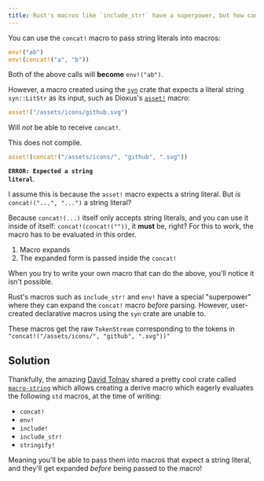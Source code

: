 ```yaml
---
title: Rust's macros like `include_str!` have a superpower, but how can *our* code achieve it?
---
```


You can use the `concat!` macro to pass string literals into macros:

```rs
env!("ab")
env!(concat!("a", "b"))
```

Both of the above calls will **become** `env!("ab")`.

However, a macro created using the [`syn`](https://crates.io/crates/syn) crate that expects a literal string `syn::LitStr` as its input, such as Dioxus's [`asset!`](https://docs.rs/dioxus/0.6.3/dioxus/prelude/macro.asset.html) macro:

```rs
asset!("/assets/icons/github.svg")
```

Will _not_ be able to receive `concat!`.

This does not compile.

```rs
asset!(concat!("/assets/icons/", "github", ".svg"))
```
**<code style="color: var(--red);">ERROR: Expected a string literal</code>**.

I assume this is because the `asset!` macro expects a string literal. But _is_ `concat!("...", "...")` a string literal?

Because `concat!(...)` itself only accepts string literals, and you can use it inside of itself: `concat!(concat!(""))`, it **must** be, right? For this to work, the macro has to be evaluated in this order.

1. Macro expands
1. The expanded form is passed inside the `concat!`

When you try to write your own macro that can do the above, you'll notice it isn't possible.

Rust's macros such as `include_str!` and `env!` have a special "superpower" where they can expand the `concat!` macro _before_ parsing. However, user-created declarative macros using the `syn` crate are unable to.

These macros get the raw `TokenStream` corresponding to the tokens in `"concat!("/assets/icons/", "github", ".svg"))"`

## Solution

Thankfully, the amazing [David Tolnay](https://github.com/dtolnay) shared a pretty cool crate called [`macro-string`](https://crates.io/crates/macro-string) which allows creating a derive macro which eagerly evaluates the following `std` macros, at the time of writing:

- `concat!`
- `env!`
- `include!`
- `include_str!`
- `stringify!`

Meaning you'll be able to pass them into macros that expect a string literal, and they'll get expanded _before_ being passed to the macro!
